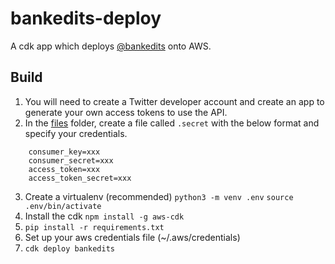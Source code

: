 # bankedits-deploy

A cdk app which deploys [@bankedits](https://twitter.com/bankedits) onto AWS.

## Build

1. You will need to create a Twitter developer account and create an app to generate your own access tokens to use the API.
2. In the [files](files) folder, create a file called `.secret` with the below format and specify your credentials.
```
    consumer_key=xxx 
    consumer_secret=xxx
    access_token=xxx
    access_token_secret=xxx
```
3. Create a virtualenv (recommended)
    `python3 -m venv .env`
    `source .env/bin/activate`
4. Install the cdk `npm install -g aws-cdk`
5. `pip install -r requirements.txt`
6. Set up your aws credentials file (~/.aws/credentials)
7. `cdk deploy bankedits`
